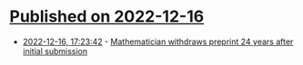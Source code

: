 # [Published on 2022-12-16](index.md)

* [2022-12-16, 17:23:42](https://news.ycombinator.com/item?id=34017328) - [Mathematician withdraws preprint 24 years after initial submission](https://retractionwatch.com/2022/12/12/mathematician-withdraws-preprint-24-years-after-initial-submission/)
